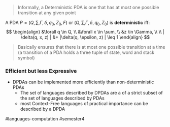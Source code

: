 > Informally, a Deterministic PDA is one that has at most one possible transition at any given point 

A PDA $P = (Q, \sum, \Gamma, \delta, q_{0}, Z_{0},F)$ or $\left( Q, \sum, \Gamma, \delta, q_{0}, Z_{0} \right)$ is **deterministic** iff:
$$
\begin{align}
&\forall q \in Q, \\
&\forall x \in \sum, \\
&z \in \Gamma, \\  \\
| \delta(q, x, z) | &+ |\delta(q, \epsilon, z) | \leq 1
\end{align}
$$
> Basically ensures that there is at most one possible transition at a time (a transition of a PDA holds a three tuple of state, word and stack symbol)

### Efficient but less Expressive
- DPDAs can be implemented more efficiently than non-deterministic PDAs
	- The set of languages described by DPDAs are a of a strict subset of the set of languages described by PDAs
	- most Context-Free languages of practical importance can be described by a DPDA


#languages-computation #semester4 